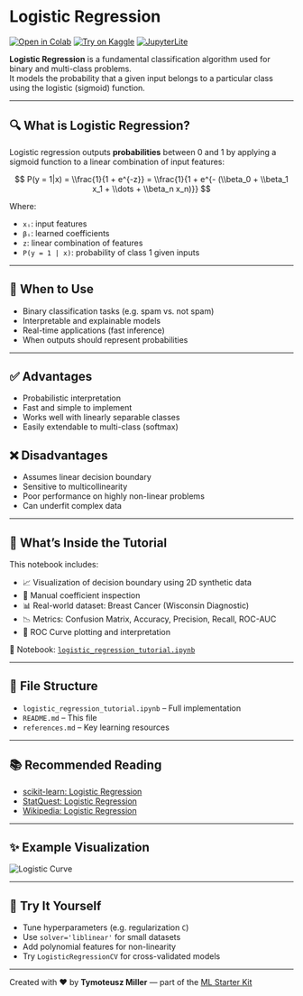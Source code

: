 # Logistic Regression

[![Open in Colab](https://colab.research.google.com/assets/colab-badge.svg)](https://colab.research.google.com/github/TyMill/ml-starter-kit/blob/main/eng/logistic_regression/logistic_regression_tutorial.ipynb)
[![Try on Kaggle](https://img.shields.io/badge/Open%20in-Kaggle-blue)](https://www.kaggle.com/code)
[![JupyterLite](https://img.shields.io/badge/Try%20it-JupyterLite-orange)](https://jupyterlite.github.io/demo)

**Logistic Regression** is a fundamental classification algorithm used for binary and multi-class problems.  
It models the probability that a given input belongs to a particular class using the logistic (sigmoid) function.

---

## 🔍 What is Logistic Regression?

Logistic regression outputs **probabilities** between 0 and 1 by applying a sigmoid function to a linear combination of input features:

$$
P(y = 1|x) = \\frac{1}{1 + e^{-z}} = \\frac{1}{1 + e^{- (\\beta_0 + \\beta_1 x_1 + \\dots + \\beta_n x_n)}}
$$

Where:
- `xᵢ`: input features  
- `βᵢ`: learned coefficients  
- `z`: linear combination of features  
- `P(y = 1 | x)`: probability of class 1 given inputs

---

## 🧠 When to Use

- Binary classification tasks (e.g. spam vs. not spam)
- Interpretable and explainable models
- Real-time applications (fast inference)
- When outputs should represent probabilities

---

## ✅ Advantages

- Probabilistic interpretation
- Fast and simple to implement
- Works well with linearly separable classes
- Easily extendable to multi-class (softmax)

## ❌ Disadvantages

- Assumes linear decision boundary
- Sensitive to multicollinearity
- Poor performance on highly non-linear problems
- Can underfit complex data

---

## 🧪 What’s Inside the Tutorial

This notebook includes:
- 📈 Visualization of decision boundary using 2D synthetic data
- 🔢 Manual coefficient inspection
- 📊 Real-world dataset: Breast Cancer (Wisconsin Diagnostic)
- 📉 Metrics: Confusion Matrix, Accuracy, Precision, Recall, ROC-AUC
- 📐 ROC Curve plotting and interpretation

📘 Notebook: [`logistic_regression_tutorial.ipynb`](./logistic_regression_tutorial.ipynb)

---

## 📂 File Structure

- `logistic_regression_tutorial.ipynb` – Full implementation
- `README.md` – This file
- `references.md` – Key learning resources

---

## 📚 Recommended Reading

- [scikit-learn: Logistic Regression](https://scikit-learn.org/stable/modules/linear_model.html#logistic-regression)
- [StatQuest: Logistic Regression](https://www.youtube.com/watch?v=yIYKR4sgzI8)
- [Wikipedia: Logistic Regression](https://en.wikipedia.org/wiki/Logistic_regression)

---

## ✨ Example Visualization

![Logistic Curve](https://upload.wikimedia.org/wikipedia/commons/6/6d/Logistic-curve.svg)

---

## 🧠 Try It Yourself

- Tune hyperparameters (e.g. regularization `C`)
- Use `solver='liblinear'` for small datasets
- Add polynomial features for non-linearity
- Try `LogisticRegressionCV` for cross-validated models

---

Created with ❤️ by **Tymoteusz Miller** — part of the [ML Starter Kit](https://github.com/TyMill/ml-starter-kit)
